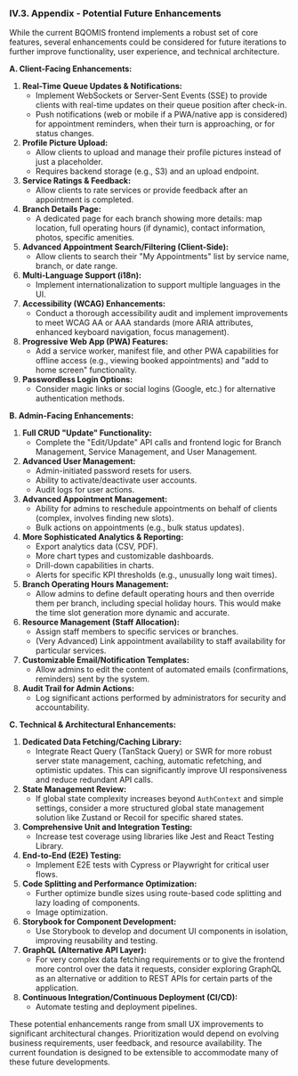 
### IV.3. Appendix - Potential Future Enhancements

While the current BQOMIS frontend implements a robust set of core features, several enhancements could be considered for future iterations to further improve functionality, user experience, and technical architecture.

**A. Client-Facing Enhancements:**

1.  **Real-Time Queue Updates & Notifications:**
    *   Implement WebSockets or Server-Sent Events (SSE) to provide clients with real-time updates on their queue position after check-in.
    *   Push notifications (web or mobile if a PWA/native app is considered) for appointment reminders, when their turn is approaching, or for status changes.
2.  **Profile Picture Upload:**
    *   Allow clients to upload and manage their profile pictures instead of just a placeholder.
    *   Requires backend storage (e.g., S3) and an upload endpoint.
3.  **Service Ratings & Feedback:**
    *   Allow clients to rate services or provide feedback after an appointment is completed.
4.  **Branch Details Page:**
    *   A dedicated page for each branch showing more details: map location, full operating hours (if dynamic), contact information, photos, specific amenities.
5.  **Advanced Appointment Search/Filtering (Client-Side):**
    *   Allow clients to search their "My Appointments" list by service name, branch, or date range.
6.  **Multi-Language Support (i18n):**
    *   Implement internationalization to support multiple languages in the UI.
7.  **Accessibility (WCAG) Enhancements:**
    *   Conduct a thorough accessibility audit and implement improvements to meet WCAG AA or AAA standards (more ARIA attributes, enhanced keyboard navigation, focus management).
8.  **Progressive Web App (PWA) Features:**
    *   Add a service worker, manifest file, and other PWA capabilities for offline access (e.g., viewing booked appointments) and "add to home screen" functionality.
9.  **Passwordless Login Options:**
    *   Consider magic links or social logins (Google, etc.) for alternative authentication methods.

**B. Admin-Facing Enhancements:**

1.  **Full CRUD "Update" Functionality:**
    *   Complete the "Edit/Update" API calls and frontend logic for Branch Management, Service Management, and User Management.
2.  **Advanced User Management:**
    *   Admin-initiated password resets for users.
    *   Ability to activate/deactivate user accounts.
    *   Audit logs for user actions.
3.  **Advanced Appointment Management:**
    *   Ability for admins to reschedule appointments on behalf of clients (complex, involves finding new slots).
    *   Bulk actions on appointments (e.g., bulk status updates).
4.  **More Sophisticated Analytics & Reporting:**
    *   Export analytics data (CSV, PDF).
    *   More chart types and customizable dashboards.
    *   Drill-down capabilities in charts.
    *   Alerts for specific KPI thresholds (e.g., unusually long wait times).
5.  **Branch Operating Hours Management:**
    *   Allow admins to define default operating hours and then override them per branch, including special holiday hours. This would make the time slot generation more dynamic and accurate.
6.  **Resource Management (Staff Allocation):**
    *   Assign staff members to specific services or branches.
    *   (Very Advanced) Link appointment availability to staff availability for particular services.
7.  **Customizable Email/Notification Templates:**
    *   Allow admins to edit the content of automated emails (confirmations, reminders) sent by the system.
8.  **Audit Trail for Admin Actions:**
    *   Log significant actions performed by administrators for security and accountability.

**C. Technical & Architectural Enhancements:**

1.  **Dedicated Data Fetching/Caching Library:**
    *   Integrate React Query (TanStack Query) or SWR for more robust server state management, caching, automatic refetching, and optimistic updates. This can significantly improve UI responsiveness and reduce redundant API calls.
2.  **State Management Review:**
    *   If global state complexity increases beyond `AuthContext` and simple settings, consider a more structured global state management solution like Zustand or Recoil for specific shared states.
3.  **Comprehensive Unit and Integration Testing:**
    *   Increase test coverage using libraries like Jest and React Testing Library.
4.  **End-to-End (E2E) Testing:**
    *   Implement E2E tests with Cypress or Playwright for critical user flows.
5.  **Code Splitting and Performance Optimization:**
    *   Further optimize bundle sizes using route-based code splitting and lazy loading of components.
    *   Image optimization.
6.  **Storybook for Component Development:**
    *   Use Storybook to develop and document UI components in isolation, improving reusability and testing.
7.  **GraphQL (Alternative API Layer):**
    *   For very complex data fetching requirements or to give the frontend more control over the data it requests, consider exploring GraphQL as an alternative or addition to REST APIs for certain parts of the application.
8.  **Continuous Integration/Continuous Deployment (CI/CD):**
    *   Automate testing and deployment pipelines.

These potential enhancements range from small UX improvements to significant architectural changes. Prioritization would depend on evolving business requirements, user feedback, and resource availability. The current foundation is designed to be extensible to accommodate many of these future developments.